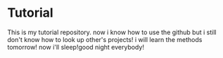 # Tutorial

This is my tutorial repository.
now i know how to use the github 
but i still don't know how to look up other's projects!
i will learn the methods tomorrow!
now i'll sleep!good night everybody!
